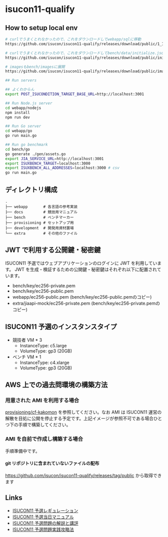 # isucon11-qualify

## How to setup local env

```sh
# curlでうまくとれなかったので、これをダウンロードしてwebapp/sqlに移動
https://github.com/isucon/isucon11-qualify/releases/download/public/1_InitData.sql

# curlでうまくとれなかったので、これをダウンロードしてbench/data/initialize.jsonに移動
https://github.com/isucon/isucon11-qualify/releases/download/public/initialize.json

# imagesもbench/imagesに展開
https://github.com/isucon/isucon11-qualify/releases/download/public/images.tgz

## Run servers

## よくわからん
export POST_ISUCONDITION_TARGET_BASE_URL=http://localhost:3001

## Run Node.js server
cd webapp/nodejs
npm install
npm run dev

## Run Go server
cd webapp/go
go run main.go

## Run go benchmark
cd bench/go
go generate ./gen/assets.go 
export JIA_SERVICE_URL=http://localhost:3001
export ISUXBENCH_TARGET=localhost:3000
export ISUXBENCH_ALL_ADDRESSES=localhost:3000 # csv
go run main.go
```

## ディレクトリ構成

```
.
├── webapp       # 各言語の参考実装
├── docs         # 競技用マニュアル
├── bench        # ベンチマーカー
├── provisioning # セットアップ用
├── development  # 開発用資材置場
└── extra        # その他のファイル
```

## JWT で利用する公開鍵・秘密鍵

ISUCON11 予選ではウェブアプリケーションのログインに JWT を利用しています。
JWT を生成・検証するための公開鍵・秘密鍵はそれぞれ以下に配置されています。

* bench/key/ec256-private.pem
* bench/key/ec256-public.pem
* webapp/ec256-public.pem (bench/key/ec256-public.pemのコピー)
* extra/jiaapi-mock/ec256-private.pem (bench/key/ec256-private.pemのコピー)

## ISUCON11 予選のインスタンスタイプ

* 競技者 VM * 3
    * InstanceType: c5.large
    * VolumeType: gp3 (20GB)
* ベンチ VM * 1
    * InstanceType: c4.xlarge
    * VolumeType: gp3 (20GB)

## AWS 上での過去問環境の構築方法

### 用意された AMI を利用する場合

[provisioning/cf-kakomon](./provisioning/cf-kakomon) を参照してください。なお AMI は ISUCON11 運営の解散を目処に公開を停止する予定です。上記イメージが参照不可である場合ひとつ下の手順で構築してください。

### AMI を自前で作成し構築する場合

手順準備中です。

#### git リポジトリに含まれていないファイルの配布

https://github.com/isucon/isucon11-qualify/releases/tag/public から取得できます

## Links

- [ISUCON11 予選レギュレーション](https://isucon.net/archives/55854734.html)
- [ISUCON11 予選当日マニュアル](./docs/manual.md)
- [ISUCON11 予選問題の解説と講評](https://isucon.net/archives/56044867.html)
- [ISUCON11 予選問題実践攻略法](https://isucon.net/archives/56082639.html)
